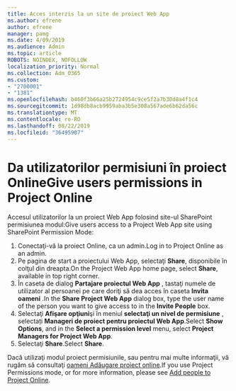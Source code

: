 ```yaml
---
title: Acces interzis la un site de proiect Web App
ms.author: efrene
author: efrene
manager: pamg
ms.date: 4/09/2019
ms.audience: Admin
ms.topic: article
ROBOTS: NOINDEX, NOFOLLOW
localization_priority: Normal
ms.collection: Adm_O365
ms.custom:
- "2700001"
- "1381"
ms.openlocfilehash: b460f3b66a25b2724954c9ce5f2a7b30d8a4f1c4
ms.sourcegitcommit: 1d98db8acb9959aba3b5e308a567ade6b62da56c
ms.translationtype: MT
ms.contentlocale: ro-RO
ms.lasthandoff: 08/22/2019
ms.locfileid: "36495907"
---
```

# <a name="give-users-permissions-in-project-online"></a><span data-ttu-id="d1e3e-102">Da utilizatorilor permisiuni în proiect Online</span><span class="sxs-lookup"><span data-stu-id="d1e3e-102">Give users permissions in Project Online</span></span>

<span data-ttu-id="d1e3e-103">Accesul utilizatorilor la un proiect Web App folosind site-ul SharePoint permisiunea modul:</span><span class="sxs-lookup"><span data-stu-id="d1e3e-103">Give users access to a Project Web App site using SharePoint Permission Mode:</span></span>

1. <span data-ttu-id="d1e3e-104">Conectaţi-vă la proiect Online, ca un admin.</span><span class="sxs-lookup"><span data-stu-id="d1e3e-104">Log in to Project Online as an admin.</span></span>
2. <span data-ttu-id="d1e3e-105">Pe pagina de start a proiectului Web App, selectaţi **Share**, disponibile în colţul din dreapta.</span><span class="sxs-lookup"><span data-stu-id="d1e3e-105">On the Project Web App home page, select **Share**, available in top right corner.</span></span>
3. <span data-ttu-id="d1e3e-106">În caseta de dialog **Partajare proiectul Web App** , tastaţi numele de utilizator al persoanei pe care doriţi să dea acces în caseta **Invita oameni** .</span><span class="sxs-lookup"><span data-stu-id="d1e3e-106">In the **Share Project Web App** dialog box, type the user name of the person you want to give access to in the **Invite People** box.</span></span>
4. <span data-ttu-id="d1e3e-107">Selectaţi **Afişare opţiuni**şi în meniul **selectaţi un nivel de permisiune** , selectați **Manageri de proiect pentru proiectul Web App**.</span><span class="sxs-lookup"><span data-stu-id="d1e3e-107">Select **Show Options**, and in the **Select a permission level** menu, select **Project Managers for Project Web App**.</span></span>
5. <span data-ttu-id="d1e3e-108">Selectaţi **Share**.</span><span class="sxs-lookup"><span data-stu-id="d1e3e-108">Select **Share**.</span></span>

<span data-ttu-id="d1e3e-109">Dacă utilizaţi modul proiect permisiunile, sau pentru mai multe informaţii, vă rugăm să consultaţi [oameni Adăugare proiect online](https://docs.microsoft.com/projectonline/step-2-add-people-to-project-online).</span><span class="sxs-lookup"><span data-stu-id="d1e3e-109">If you use Project Permissions mode, or for more information, please see [Add people to Project Online](https://docs.microsoft.com/projectonline/step-2-add-people-to-project-online).</span></span>
